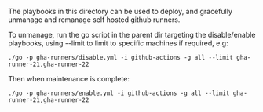 The playbooks in this directory can be used to deploy, and gracefully unmanage
and remanage self hosted github runners.

To unmanage, run the go script in the parent dir targeting the disable/enable
playbooks, using --limit to limit to specific machines if required, e.g:

`./go -p gha-runners/disable.yml -i github-actions -g all --limit gha-runner-21,gha-runner-22`

Then when maintenance is complete:

`./go -p gha-runners/enable.yml -i github-actions -g all --limit gha-runner-21,gha-runner-22`
